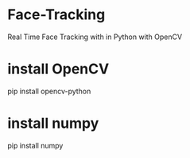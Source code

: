 # Face-Tracking
Real Time Face Tracking with in Python with OpenCV

# install OpenCV
pip install opencv-python

# install numpy
pip install numpy
